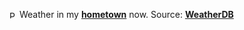 <img src="https://ssl.gstatic.com/onebox/weather/64/partly_sunny.png" alt="Partly Sunny" width="12" height="12" style="vertical-align:middle;position:relative;top:-1pt;"/> Weather in my [**hometown**](https://en.wikipedia.org/wiki/Shantou) now. Source: [**WeatherDB**](https://weatherdbi.herokuapp.com/)
